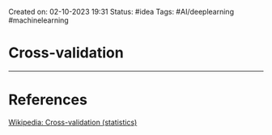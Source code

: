Created on: 02-10-2023 19:31
Status: #idea
Tags: #AI/deeplearning #machinelearning
# Cross-validation





-----------------
# References
[Wikipedia: Cross-validation (statistics)](https://en.wikipedia.org/wiki/Cross-validation_(statistics)#:~:text=Cross-validation%20is%20a%20resampling,model%20will%20perform%20in%20practice.)
